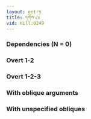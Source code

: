 ```yaml
---
layout: entry
title: དགོས་√x
vid: Hill:0249
---
```

### Dependencies (N = 0)


### Overt 1-2


### Overt 1-2-3


### With oblique arguments


### With unspecified obliques
